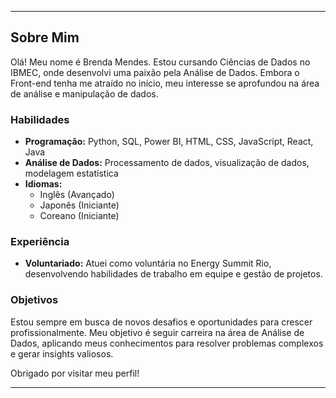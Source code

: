 
<!--
**Brenda-Mendes/Brenda-Mendes** is a ✨ _special_ ✨ repository because its `README.md` (this file) appears on your GitHub profile.

Here are some ideas to get you started:

- 🔭 I’m currently working on ...
- 🌱 I’m currently learning ...
- 👯 I’m looking to collaborate on ...
- 🤔 I’m looking for help with ...
- 💬 Ask me about ...
- 📫 How to reach me: ...
- 😄 Pronouns: ...
- ⚡ Fun fact: ...
-->

---

## Sobre Mim

Olá! Meu nome é Brenda Mendes. Estou cursando Ciências de Dados no IBMEC, onde desenvolvi uma paixão pela Análise de Dados. Embora o Front-end tenha me atraído no início, meu interesse se aprofundou na área de análise e manipulação de dados.

### Habilidades

- **Programação:** Python, SQL, Power BI, HTML, CSS, JavaScript, React, Java
- **Análise de Dados:** Processamento de dados, visualização de dados, modelagem estatística
- **Idiomas:** 
  - Inglês (Avançado)
  - Japonês (Iniciante)
  - Coreano (Iniciante)


### Experiência

- **Voluntariado:** Atuei como voluntária no Energy Summit Rio, desenvolvendo habilidades de trabalho em equipe e gestão de projetos.

### Objetivos

Estou sempre em busca de novos desafios e oportunidades para crescer profissionalmente. Meu objetivo é seguir carreira na área de Análise de Dados, aplicando meus conhecimentos para resolver problemas complexos e gerar insights valiosos.


Obrigado por visitar meu perfil!

---

